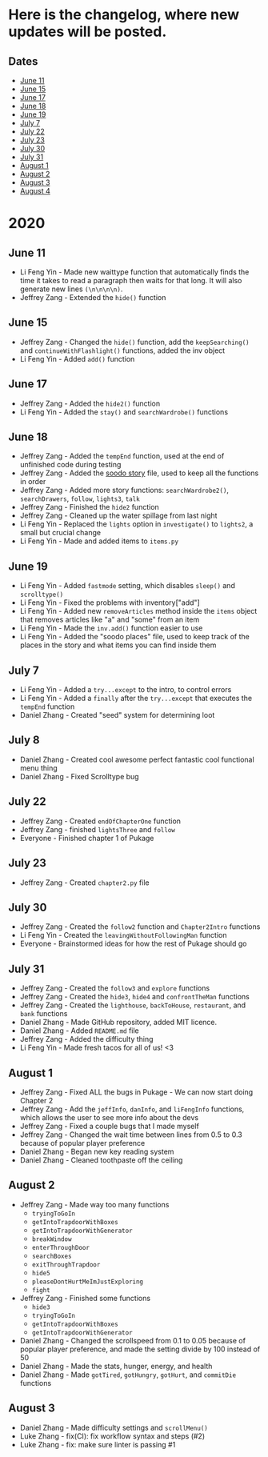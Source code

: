 # Here is the changelog, where new updates will be posted. #

## Dates ##
-   [June 11](#June-11)
-   [June 15](#June-15)
-   [June 17](#June-17)
-   [June 18](#June-18)
-   [June 19](#June-19)
-   [July 7](#July-7)
-   [July 22](#July-22)
-   [July 23](#July-23)
-   [July 30](#July-24)
-   [July 31](#July-25)
-   [August 1](#August-1)
-	[August 2](#August-2)
-	[August 3](#August-3)
-   [August 4](#August-4)

#   2020

## June 11 ##
-   Li Feng Yin - Made new waittype function that automatically finds the time it takes to read a paragraph then waits for that long. It will also generate new lines `(\n\n\n\n)`.
-   Jeffrey Zang - Extended the `hide()` function

## June 15 ##
-   Jeffrey Zang - Changed the `hide()` function, add the `keepSearching()` and `continueWithFlashlight()` functions, added the inv object
-   Li Feng Yin - Added `add()` function

## June 17 ##
-   Jeffrey Zang - Added the `hide2()` function
-   Li Feng Yin - Added the  `stay()` and `searchWardrobe()` functions

## June 18 ##
-   Jeffrey Zang - Added the `tempEnd` function, used at the end of unfinished code during testing
-   Jeffrey Zang - Added the [soodo story](https://repl.it/@LargAnk/pukage#soodo/soodo-story) file, used to keep all the functions in order
-   Jeffrey Zang - Added more story functions: `searchWardrobe2()`, `searchDrawers`, `follow`, `lights3`, `talk`
-   Jeffrey Zang - Finished the `hide2` function
-   Jeffrey Zang - Cleaned up the water spillage from last night
-   Li Feng Yin - Replaced the `lights` option in `investigate()` to `lights2`, a small but crucial change
-   Li Feng Yin - Made and added items to `items.py`


## June 19 ##
-   Li Feng Yin - Added `fastmode` setting, which disables `sleep()` and `scrolltype()`
-   Li Feng Yin - Fixed the problems with inventory\["add"]
-   Li Feng Yin - Added new `removeArticles` method inside the `items` object that removes articles like "a" and "some" from an item
-   Li Feng Yin - Made the `inv.add()` function easier to use
-   Li Feng Yin - Added the "soodo places" file, used to keep track of the places in the story and what items you can find inside them

## July 7 ##
-   Li Feng Yin - Added a `try...except` to the intro, to control errors
-   Li Feng Yin - Added a `finally` after the `try...except` that executes the `tempEnd` function
- Daniel Zhang - Created "seed" system for determining loot

## July 8 ##
- Daniel Zhang - Created cool awesome perfect fantastic cool functional menu thing
- Daniel Zhang - Fixed Scrolltype bug

## July 22 ##
- Jeffrey Zang - Created `endOfChapterOne` function 
- Jeffrey Zang - finished `lightsThree` and `follow`
- Everyone - Finished chapter 1 of Pukage

## July 23 ##
- Jeffrey Zang - Created `chapter2.py` file

## July 30 ##
- Jeffrey Zang - Created the `follow2` function and `Chapter2Intro` functions
- Li Feng Yin - Created the `leavingWithoutFollowingMan` function
- Everyone - Brainstormed ideas for how the rest of Pukage should go

## July 31 ## 
- Jeffrey Zang - Created the `follow3` and `explore` functions
- Jeffrey Zang - Created the `hide3`, `hide4` and `confrontTheMan` functions
- Jeffrey Zang - Created the `lighthouse`, `backToHouse`, `restaurant`, and `bank` functions
- Daniel Zhang - Made GitHub repository, added MIT licence.
- Daniel Zhang - Added `README.md` file
- Jeffrey Zang - Added the difficulty thing
- Li Feng Yin - Made fresh tacos for all of us! <3

## August 1 ## 
- Jeffrey Zang - Fixed ALL the bugs in Pukage - We can now start doing Chapter 2
- Jeffrey Zang - Add the `jeffInfo`, `danInfo`, and `liFengInfo` functions, which allows the user to see more info about the devs
- Jeffrey Zang - Fixed a couple bugs that I made myself
- Jeffrey Zang - Changed the wait time between lines from 0.5 to 0.3 because of popular player preference
- Daniel Zhang - Began new key reading system
- Daniel Zhang - Cleaned toothpaste off the ceiling

## August 2 ##
- Jeffrey Zang - Made way too many functions
	- `tryingToGoIn`
	-	`getIntoTrapdoorWithBoxes`
	- `getIntoTrapdoorWithGenerator`
	- `breakWindow`
	- `enterThroughDoor`
	- `searchBoxes`
	- `exitThroughTrapdoor`
	- `hide5`
	- `pleaseDontHurtMeImJustExploring`
	- `fight`
- Jeffrey Zang - Finished some functions
	- `hide3`
	- `tryingToGoIn`
	- `getIntoTrapdoorWithBoxes`
	- `getIntoTrapdoorWithGenerator`
- Daniel Zhang - Changed the scrollspeed from 0.1 to 0.05 because of popular player preference, and made the setting divide by 100 instead of 50
- Daniel Zhang - Made the stats, hunger, energy, and health
- Daniel Zhang - Made `gotTired`, `gotHungry`, `gotHurt`, and `commitDie` functions

## August 3 ##
- Daniel Zhang - Made difficulty settings and `scrollMenu()`
- Luke Zhang - fix(CI): fix workflow syntax and steps (#2)
- Luke Zhang - fix: make sure linter is passing #1

